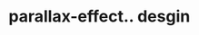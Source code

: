 # parallax-effect.. desgin                                                                                                                                                                                                                                                                                
